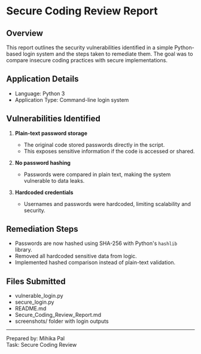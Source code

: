 # Secure Coding Review Report 

## Overview

This report outlines the security vulnerabilities identified in a simple Python-based login system and the steps taken to remediate them. The goal was to compare insecure coding practices with secure implementations.

## Application Details

- Language: Python 3
- Application Type: Command-line login system

## Vulnerabilities Identified

1. **Plain-text password storage**  
   - The original code stored passwords directly in the script.
   - This exposes sensitive information if the code is accessed or shared.

2. **No password hashing**  
   - Passwords were compared in plain text, making the system vulnerable to data leaks.

3. **Hardcoded credentials**  
   - Usernames and passwords were hardcoded, limiting scalability and security.

## Remediation Steps

- Passwords are now hashed using SHA-256 with Python's `hashlib` library.
- Removed all hardcoded sensitive data from logic.
- Implemented hashed comparison instead of plain-text validation.

## Files Submitted

- vulnerable_login.py
- secure_login.py
- README.md
- Secure_Coding_Review_Report.md
- screenshots/ folder with login outputs

---

Prepared by: Mihika Pal  
Task:        Secure Coding Review
